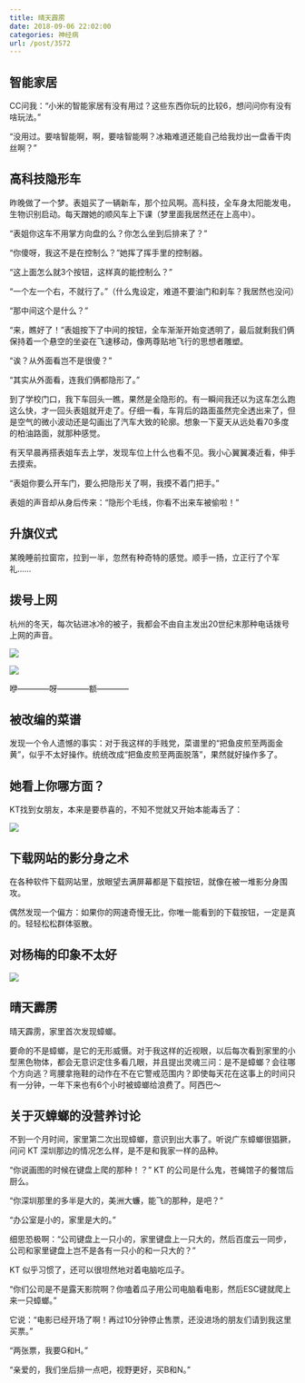 ```yaml
---
title: 晴天霹雳
date: 2018-09-06 22:02:00
categories: 神经病
url: /post/3572
---
```


## 智能家居

CC问我：“小米的智能家居有没有用过？这些东西你玩的比较6，想问问你有没有啥玩法。”

“没用过。要啥智能啊，啊，要啥智能啊？冰箱难道还能自己给我炒出一盘香干肉丝啊？”

## 高科技隐形车

昨晚做了一个梦。表姐买了一辆新车，那个拉风啊。高科技，全车身太阳能发电，生物识别启动。每天蹭她的顺风车上下课（梦里面我居然还在上高中）。

“表姐你这车不用掌方向盘的么？你怎么坐到后排来了？”

“你傻呀，我这不是在控制么？”她挥了挥手里的控制器。

“这上面怎么就3个按钮，这样真的能控制么？”

“一个左一个右，不就行了。”（什么鬼设定，难道不要油门和刹车？我居然也没问）

“那中间这个是什么？”

“来，瞧好了！”表姐按下了中间的按钮，全车渐渐开始变透明了，最后就剩我们俩保持着一个悬空的坐姿在飞速移动，像两尊贴地飞行的思想者雕塑。

“诶？从外面看岂不是很傻？”

“其实从外面看，连我们俩都隐形了。”

到了学校门口，我下车回头一瞧，果然是全隐形的。有一瞬间我还以为这车怎么跑这么快，才一回头表姐就开走了。仔细一看，车背后的路面虽然完全透出来了，但是空气的微小波动还是勾画出了汽车大致的轮廓。想象一下夏天从远处看70多度的柏油路面，就那种感觉。

有天早晨再搭表姐车去上学，发现车位上什么也看不见。我小心翼翼凑近看，伸手去摸索。

“表姐你要么开车门，要么把隐形关了啊，我摸不着门把手。”

表姐的声音却从身后传来：“隐形个毛线，你看不出来车被偷啦！”

## 升旗仪式

某晚睡前拉窗帘，拉到一半，忽然有种奇特的感觉。顺手一扬，立正行了个军礼……

## 拨号上网

杭州的冬天，每次钻进冰冷的被子，我都会不由自主发出20世纪末那种电话拨号上网的声音。

![](http://qiniu.colacdn.com/img/posts/2018-09/09-06/IMG_2574.PNG)

![](http://qiniu.colacdn.com/img/posts/2018-09/09-06/IMG_2578.gif)

咿————呀————额————

## 被改编的菜谱

发现一个令人遗憾的事实：对于我这样的手贱党，菜谱里的“把鱼皮煎至两面金黄”，似乎不太好操作。统统改成“把鱼皮煎至两面脱落”，果然就好操作多了。

## 她看上你哪方面？

KT找到女朋友，本来是要恭喜的，不知不觉就又开始本能毒舌了：

![](http://qiniu.colacdn.com/img/posts/2018-09/09-06/IMG_2730.JPG)

## 下载网站的影分身之术

在各种软件下载网站里，放眼望去满屏幕都是下载按钮，就像在被一堆影分身围攻。

偶然发现一个偏方：如果你的网速奇慢无比，你唯一能看到的下载按钮，一定是真的。轻轻松松群体驱散。

## 对杨梅的印象不太好

![](http://qiniu.colacdn.com/img/posts/2018-09/09-06/7E37000F-1A2D-4E61-A867-5ADC3083A4BA.png)

## 晴天霹雳

晴天霹雳，家里首次发现蟑螂。

要命的不是蟑螂，是它的无形威慑。对于我这样的近视眼，以后每次看到家里的小型黑色物体，都会无意识定住多看几眼，并且提出灵魂三问：是不是蟑螂？会往哪个方向逃？弯腰拿拖鞋的动作在不在它警戒范围内？即使每天花在这事上的时间只有一分钟，一年下来也有6个小时被蟑螂给浪费了。阿西巴～

## 关于灭蟑螂的没营养讨论

不到一个月时间，家里第二次出现蟑螂，意识到出大事了。听说广东蟑螂很猖獗，问问 KT 深圳那边的情况怎么样，是不是和我家一样的品种。

“你说画图的时候在键盘上爬的那种！？” KT 的公司是什么鬼，苍蝇馆子的餐馆后厨么。

“你深圳那里的多半是大的，美洲大蠊，能飞的那种，是吧？”

“办公室是小的，家里是大的。”

细思恐极啊：“公司键盘上一只小的，家里键盘上一只大的，然后百度云一同步，公司和家里键盘上岂不是各有一只小的和一只大的？”

KT 似乎习惯了，还可以很坦然地对着电脑吃瓜子。

“你们公司是不是露天影院啊？你嗑着瓜子用公司电脑看电影，然后ESC键就爬上来一只蟑螂。”

它说：“电影已经开场了啊！再过10分钟停止售票，还没进场的朋友们请到我这里买票。”

“两张票，我要G和H。”

“亲爱的，我们坐后排一点吧，视野更好，买B和N。”